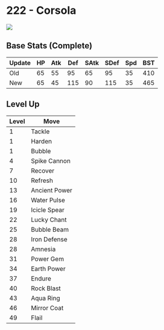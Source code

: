 # 222 - Corsola
![][222]

## Base Stats (Complete)

Update | HP | Atk | Def | SAtk | SDef | Spd | BST
---    | ---| --- | --- | ---  | ---  | --- | ---
Old    | 65 |  55 |  95 |  65  |  95  |  35  |  410
New    | 65 |  45 |  115 |  90  |  115  |  35  |  465

## Level Up

Level | Move
---   | ---
  1   | Tackle
  1   | Harden
  1   | Bubble
  4   | Spike Cannon
  7   | Recover
 10   | Refresh
 13   | Ancient Power
 16   | Water Pulse
 19   | Icicle Spear
 22   | Lucky Chant
 25   | Bubble Beam
 28   | Iron Defense
 28   | Amnesia
 31   | Power Gem
 34   | Earth Power
 37   | Endure
 40   | Rock Blast
 43   | Aqua Ring
 46   | Mirror Coat
 49   | Flail



[222]: ../img/pokemon/222.png
